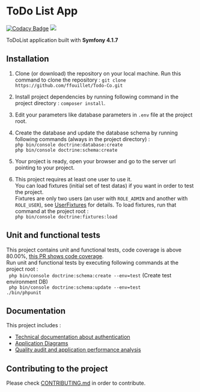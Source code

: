# ToDo List App

[![Codacy Badge](https://api.codacy.com/project/badge/Grade/a989c48ee1ad48198123649d3a3188e7)](https://www.codacy.com/app/ffouillet/Todo-Co?utm_source=github.com&amp;utm_medium=referral&amp;utm_content=ffouillet/Todo-Co&amp;utm_campaign=Badge_Grade) <a href="https://codeclimate.com/github/ffouillet/Todo-Co/maintainability"><img src="https://api.codeclimate.com/v1/badges/b5772ac72d245785f994/maintainability" /></a>  

ToDoList application built with **Symfony 4.1.7**  

## Installation

1.  Clone (or download) the repository on your local machine. Run this command to clone the repository :  ```git clone https://github.com/ffouillet/Todo-Co.git ```

2.  Install project dependencies by running following command in the project directory : ```composer install```.

3.  Edit your parameters like database parameters in ```.env``` file at the project root.

3.  Create the database and update the database schema by running following commands (always in the project directory) :   
```php bin/console doctrine:database:create```  
```php bin/console doctrine:schema:create```  

4.  Your project is ready, open your browser and go to the server url pointing to your project.

5.  This project requires at least one user to use it.  
You can load fixtures (initial set of test datas) if you want in order to test the project.  
Fixtures are only two users (an user with ```ROLE_ADMIN``` and another with ```ROLE_USER```), see [UserFixtures](https://github.com/ffouillet/Todo-Co/blob/master/src/DataFixtures/UserFixtures.php) for details.
To load fixtures, run that command at the project root :  
``` php bin/console doctrine:fixtures:load ```

## Unit and functional tests
This project contains unit and functional tests, code coverage is above 80.00%, [this PR shows code coverage](https://github.com/ffouillet/Todo-Co/pull/16).  
Run unit and functional tests by executing following commands at the project root :  
``` php bin/console doctrine:schema:create --env=test``` (Create test environment DB)  
``` php bin/console doctrine:schema:update --env=test```  
``` ./bin/phpunit ```

## Documentation

This project includes :
* [Technical documentation about authentication](https://github.com/ffouillet/Todo-Co/blob/master/doc/Authentication.md)
* [Application Diagrams](Todo)
* [Quality audit and application performance analysis](Todo)

## Contributing to the project  

Please check [CONTRIBUTING.md](https://github.com/ffouillet/Todo-Co/blob/master/CONTRIBUTING.md) in order to contribute.